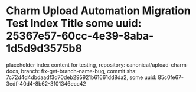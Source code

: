 # Charm Upload Automation Migration Test Index Title some uuid: 25367e57-60cc-4e39-8aba-1d5d9d3575b8
 placeholder index content for testing,  repository: canonical/upload-charm-docs,  branch: fix-get-branch-name-bug,  commit sha: 7c72d4d4dbdaadf3d70deb295921b61661dd8da2,  some uuid: 85c0fe67-3edf-40d4-8b62-3101346ecc42
